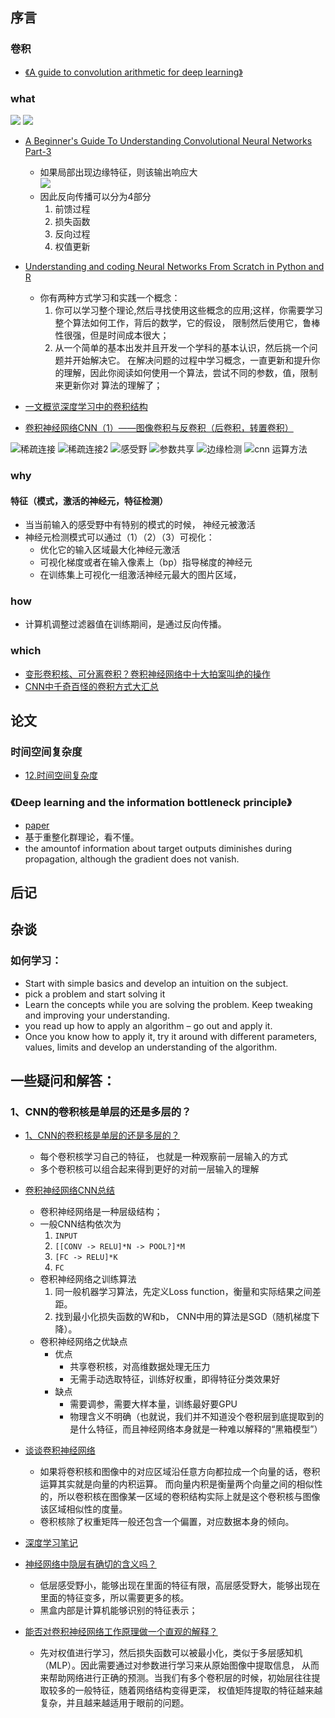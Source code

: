 ## 序言### 卷积* [《A guide to convolution arithmetic for deep learning》](paper/2018-A%20guide%20to%20convolution%20arithmetic%20for%20deep%20learning%20.pdf)### what![](readme/9卷积网络笔记_01.JPG)![](readme/9卷积网络笔记_02.JPG)* [A Beginner's Guide To Understanding Convolutional Neural Networks Part-3](https://adeshpande3.github.io/The-9-Deep-Learning-Papers-You-Need-To-Know-About.html)    * 如果局部出现边缘特征，则该输出响应大 \    ![](readme/cnn_01.png)    * 因此反向传播可以分为4部分        1. 前馈过程        2. 损失函数        3. 反向过程        4. 权值更新* [Understanding and coding Neural Networks From Scratch in Python and R](https://www.analyticsvidhya.com/blog/2017/05/neural-network-from-scratch-in-python-and-r/)    * 你有两种方式学习和实践一个概念：        1. 你可以学习整个理论,然后寻找使用这些概念的应用;这样，你需要学习整个算法如何工作，背后的数学，它的假设，        限制然后使用它，鲁棒性很强，但是时间成本很大；        2. 从一个简单的基本出发并且开发一个学科的基本认识，然后挑一个问题并开始解决它。         在解决问题的过程中学习概念，一直更新和提升你的理解，因此你阅读如何使用一个算法，尝试不同的参数，值，限制来更新你对         算法的理解了；* [一文概览深度学习中的卷积结构](https://mp.weixin.qq.com/s?__biz=MzA3MzI4MjgzMw==&mid=2650731362&idx=4&sn=d163dd19d806f84928cacae8e92f5114&chksm=871b371cb06cbe0a738122035ff03c67eb4be20730722fd8a6f36e8b116b5501e1124bff02fe&scene=21#wechat_redirect)* [卷积神经网络CNN（1）——图像卷积与反卷积（后卷积，转置卷积）](https://blog.csdn.net/fate_fjh/article/details/52882134)    ![稀疏连接](readme/稀疏连接.png)![稀疏连接2](readme/稀疏连接2.png)![感受野](readme/感受野.png)![参数共享](readme/参数共享.png)![边缘检测](readme/边缘检测.png)![cnn 运算方法](readme/cnn.png)       ### why#### 特征（模式，激活的神经元，特征检测）* 当当前输入的感受野中有特别的模式的时候， 神经元被激活* 神经元检测模式可以通过（1）（2）（3）可视化：    * 优化它的输入区域最大化神经元激活    * 可视化梯度或者在输入像素上（bp）指导梯度的神经元    * 在训练集上可视化一组激活神经元最大的图片区域，### how* 计算机调整过滤器值在训练期间，是通过反向传播。### which* [变形卷积核、可分离卷积？卷积神经网络中十大拍案叫绝的操作](https://zhuanlan.zhihu.com/p/28749411)* [CNN中千奇百怪的卷积方式大汇总](https://zhuanlan.zhihu.com/p/29367273)## 论文### 时间空间复杂度* [12.时间空间复杂度](12.时间空间复杂度.md)### 《Deep learning and the information bottleneck principle》* [paper](paper/2015-Deep%20learning%20and%20the%20information%20bottleneck%20principle.pdf)* 基于重整化群理论，看不懂。* the amountof information about target outputs diminishes during propagation, although the gradient does not vanish. ## 后记## 杂谈### 如何学习：* Start with simple basics and develop an intuition on the subject.*  pick a problem and start solving it* Learn the concepts while you are solving the problem. Keep tweaking and improving your understanding. * you read up how to apply an algorithm – go out and apply it. * Once you know how to apply it, try it around with different parameters, values, limits and develop an understanding of the algorithm.## 一些疑问和解答：### 1、CNN的卷积核是单层的还是多层的？* [1、CNN的卷积核是单层的还是多层的？](https://www.julyedu.com/question/big/kp_id/26/ques_id/932)    * 每个卷积核学习自己的特征， 也就是一种观察前一层输入的方式    * 多个卷积核可以组合起来得到更好的对前一层输入的理解    * [卷积神经网络CNN总结](https://www.cnblogs.com/skyfsm/p/6790245.html)    * 卷积神经网络是一种层级结构；    * 一般CNN结构依次为        1. `INPUT`        2.	`[[CONV -> RELU]*N -> POOL?]*M`         3.	`[FC -> RELU]*K`        4.	`FC`    * 卷积神经网络之训练算法        1.	同一般机器学习算法，先定义Loss function，衡量和实际结果之间差距。        2.	找到最小化损失函数的W和b， CNN中用的算法是SGD（随机梯度下降）。    * 卷积神经网络之优缺点        * 优点            * 共享卷积核，对高维数据处理无压力            * 无需手动选取特征，训练好权重，即得特征分类效果好        * 缺点            * 需要调参，需要大样本量，训练最好要GPU            * 物理含义不明确（也就说，我们并不知道没个卷积层到底提取到的是什么特征，而且神经网络本身就是一种难以解释的“黑箱模型”）* [谈谈卷积神经网络](http://chenggang.me/2017/09/12/%E8%B0%88%E8%B0%88%E5%8D%B7%E7%A7%AF%E7%A5%9E%E7%BB%8F%E7%BD%91%E7%BB%9C/)    * 如果将卷积核和图像中的对应区域沿任意方向都拉成一个向量的话，卷积运算其实就是向量的内积运算。    而向量内积是衡量两个向量之间的相似性的，所以卷积核在图像某一区域的卷积结构实际上就是这个卷积核与图像该区域相似性的度量。    * 卷积核除了权重矩阵一般还包含一个偏置，对应数据本身的倾向。* [深度学习笔记](http://wangxin123.com/2019/01/01/%E6%B7%B1%E5%BA%A6%E5%AD%A6%E4%B9%A0%E7%AC%94%E8%AE%B0/#%E5%8D%B7%E7%A7%AF%E7%A5%9E%E7%BB%8F%E7%BD%91%E7%BB%9C%E7%A4%BA%E4%BE%8B)* [神经网络中隐层有确切的含义吗？](https://www.zhihu.com/question/60493121)    * 低层感受野小，能够出现在里面的特征有限，高层感受野大，能够出现在里面的特征变多，所以需要更多的核。    * 黑盒内部是计算机能够识别的特征表示；* [能否对卷积神经网络工作原理做一个直观的解释？](https://www.zhihu.com/question/39022858)    * 先对权值进行学习，然后损失函数可以被最小化，类似于多层感知机（MLP）。因此需要通过对参数进行学习来从原始图像中提取信息，    从而来帮助网络进行正确的预测。当我们有多个卷积层的时候，初始层往往提取较多的一般特征，随着网络结构变得更深，    权值矩阵提取的特征越来越复杂，并且越来越适用于眼前的问题。